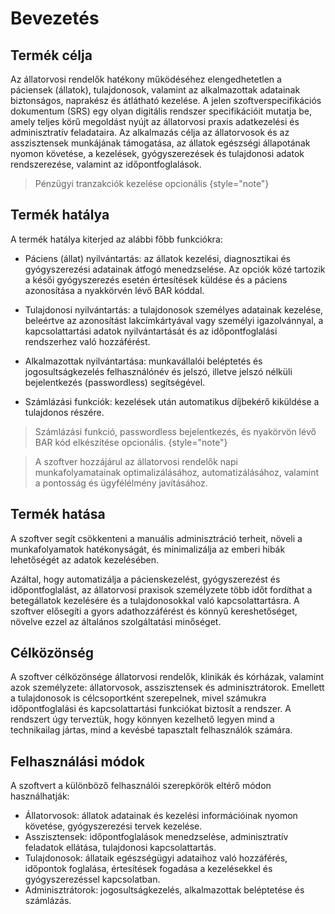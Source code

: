 # Bevezetés

## Termék célja
Az állatorvosi rendelők hatékony működéséhez elengedhetetlen a páciensek (állatok), tulajdonosok, valamint az alkalmazottak adatainak biztonságos, naprakész és átlátható kezelése. 
A jelen szoftverspecifikációs dokumentum (SRS) egy olyan digitális rendszer specifikációit mutatja be, amely teljes körű megoldást nyújt az állatorvosi praxis adatkezelési és adminisztratív feladataira. Az alkalmazás célja az állatorvosok és az asszisztensek munkájának támogatása, az állatok egészségi állapotának nyomon követése, a kezelések, gyógyszerezések és tulajdonosi adatok rendszerezése, valamint az időpontfoglalások.

> Pénzügyi tranzakciók kezelése opcionális
{style="note"}


## Termék hatálya
A termék hatálya kiterjed az alábbi főbb funkciókra:

- Páciens (állat) nyilvántartás: az állatok kezelési, diagnosztikai és gyógyszerezési adatainak átfogó menedzselése. Az opciók közé tartozik a késői gyógyszerezés esetén értesítések küldése és a páciens azonosítása a nyakkörvén lévő BAR kóddal.

- Tulajdonosi nyilvántartás: a tulajdonosok személyes adatainak kezelése, beleértve az azonosítást lakcímkártyával vagy személyi igazolvánnyal, a kapcsolattartási adatok nyilvántartását és az időpontfoglalási rendszerhez való hozzáférést.

- Alkalmazottak nyilvántartása: munkavállalói beléptetés és jogosultságkezelés felhasználónév és jelszó, illetve jelszó nélküli bejelentkezés (passwordless) segítségével.

- Számlázási funkciók: kezelések után automatikus díjbekérő kiküldése a tulajdonos részére.

> Számlázási funkció, passwordless bejelentkezés, és nyakörvön lévő BAR kód elkészítése opcionális.
{style="note"}

> A szoftver hozzájárul az állatorvosi rendelők napi munkafolyamatainak optimalizálásához, automatizálásához, valamint a pontosság és ügyfélélmény javításához.

## Termék hatása
A szoftver segít csökkenteni a manuális adminisztráció terheit, növeli a munkafolyamatok hatékonyságát, és minimalizálja az emberi hibák lehetőségét az adatok kezelésében. 

Azáltal, hogy automatizálja a pácienskezelést, gyógyszerezést és időpontfoglalást, az állatorvosi praxisok személyzete több időt fordíthat a betegállatok kezelésére és a tulajdonosokkal való kapcsolattartásra. A szoftver elősegíti a gyors adathozzáférést és könnyű kereshetőséget, növelve ezzel az általános szolgáltatási minőséget.

## Célközönség
A szoftver célközönsége állatorvosi rendelők, klinikák és kórházak, valamint azok személyzete: állatorvosok, asszisztensek és adminisztrátorok. Emellett a tulajdonosok is célcsoportként szerepelnek, mivel számukra időpontfoglalási és kapcsolattartási funkciókat biztosít a rendszer. A rendszert úgy terveztük, hogy könnyen kezelhető legyen mind a technikailag jártas, mind a kevésbé tapasztalt felhasználók számára.

## Felhasználási módok
A szoftvert a különböző felhasználói szerepkörök eltérő módon használhatják:

- Állatorvosok: állatok adatainak és kezelési információinak nyomon követése, gyógyszerezési tervek kezelése.
- Asszisztensek: időpontfoglalások menedzselése, adminisztratív feladatok ellátása, tulajdonosi kapcsolattartás.
- Tulajdonosok: állataik egészségügyi adataihoz való hozzáférés, időpontok foglalása, értesítések fogadása a kezelésekkel és gyógyszerezéssel kapcsolatban.
- Adminisztrátorok: jogosultságkezelés, alkalmazottak beléptetése és számlázás.